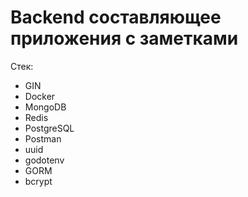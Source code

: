 # Backend составляющее приложения с заметками
Стек: 
  - GIN
  - Docker
  - MongoDB
  - Redis
  - PostgreSQL
  - Postman
  - uuid
  - godotenv
  - GORM
  - bcrypt
